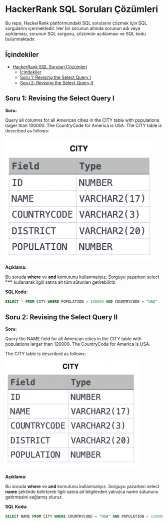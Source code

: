 # HackerRank SQL Soruları Çözümleri

Bu repo, HackerRank platformundaki SQL sorularını çözmek için SQL sorgularını içermektedir. Her bir sorunun altında sorunun adı veya açıklaması, sorunun SQL sorgusu, çözümün açıklaması ve SQL kodu bulunmaktadır.

## İçindekiler

- [HackerRank SQL Soruları Çözümleri](#hackerrank-sql-soruları-çözümleri)
  - [İçindekiler](#i̇çindekiler)
  - [Soru 1: Revising the Select Query I](#soru-1-revising-the-select-query-i)
  - [Soru 2: Revising the Select Query II](#soru-2-revising-the-select-query-ii)

## Soru 1: Revising the Select Query I

**Soru:**

Query all columns for all American cities in the CITY table with populations larger than 100000. The CountryCode for America is USA.
The CITY table is described as follows: 

![alt text](image.png)

**Açıklama:**

Bu soruda **where** ve **and** komutunu kullanmalıyız. Sorguyu yazarken select **"*"** kullanarak ilgili satıra ait tüm sütunları getirebiliriz.


**SQL Kodu:**

```sql
SELECT * FROM CITY WHERE POPULATION > 100000 AND COUNTRYCODE = "USA"
```

## Soru 2: Revising the Select Query II

**Soru:**

Query the NAME field for all American cities in the CITY table with populations larger than 120000. The CountryCode for America is USA.

The CITY table is described as follows:

![alt text](image-1.png)

**Açıklama:**

Bu soruda **where** ve **and** komutunu kullanmalıyız. Sorguyu yazarken select **name** şeklinde belirterek ilgili satıra ait bilgilerden yalnızca name sütununu getirmesini sağlamış oluruz.


**SQL Kodu:**

```sql
SELECT NAME FROM CITY WHERE COUNTRYCODE = "USA" AND POPULATION > 120000
```


